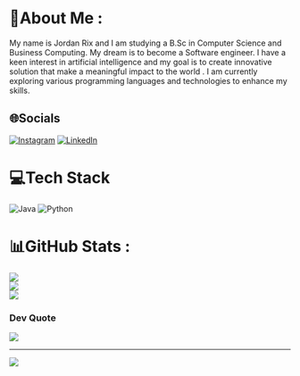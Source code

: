 # 💫About Me :
My name is Jordan Rix and I am studying a B.Sc in Computer Science and Business Computing. 
My dream is to become a Software engineer. I have a keen interest in artificial intelligence and my goal is to create innovative solution that make a meaningful impact to the world .
I am currently exploring various programming languages and technologies to enhance my skills.

## 🌐Socials
[![Instagram](https://img.shields.io/badge/Instagram-%23E4405F.svg?logo=Instagram&logoColor=white)](https://instagram.com/https://www.instagram.com/jordanrix_/) [![LinkedIn](https://img.shields.io/badge/LinkedIn-%230077B5.svg?logo=linkedin&logoColor=white)](https://linkedin.com/in/https://www.linkedin.com/in/jordan-rix-0047b22b0?utm_source=share&utm_campaign=share_via&utm_content=profile&utm_medium=android_app) 

# 💻Tech Stack
![Java](https://img.shields.io/badge/java-%23ED8B00.svg?style=flat&logo=java&logoColor=white) ![Python](https://img.shields.io/badge/python-3670A0?style=flat&logo=python&logoColor=ffdd54)
# 📊GitHub Stats :
![](https://github-readme-stats.vercel.app/api?username=troopyest&theme=radical&hide_border=false&include_all_commits=false&count_private=false)<br/>
![](https://github-readme-streak-stats.herokuapp.com/?user=troopyest&theme=radical&hide_border=false)<br/>
![](https://github-readme-stats.vercel.app/api/top-langs/?username=troopyest&theme=radical&hide_border=false&include_all_commits=false&count_private=false&layout=compact)

### Dev Quote
![](https://quotes-github-readme.vercel.app/api?type=horizontal&theme=radical)

---
[![](https://visitcount.itsvg.in/api?id=troopyest&icon=0&color=0)](https://visitcount.itsvg.in)

